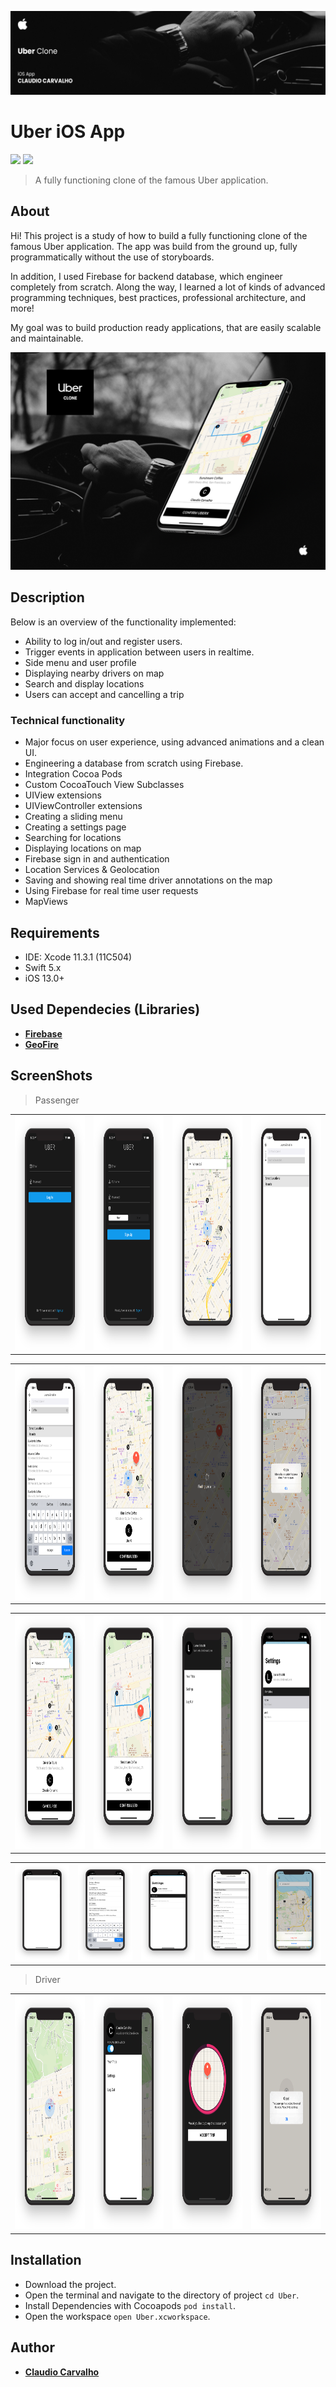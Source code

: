 <p align="center">
<img src="https://github.com/claudiocarvalhodev/UberApp/blob/develop/Screenshots/Body/header-presentation.png" alt="Uber iOS App"/>
</p>

# Uber iOS App

<p align="justify">
    <img src="https://img.shields.io/badge/Swift-5-orange.svg" />
    <img src="https://img.shields.io/badge/Platforms-iOS-blue.svg?style=flat" />
</p>

> A fully functioning clone of the famous Uber application.

## About

Hi! This project is a study of how to build a fully functioning clone of the famous Uber application. The app was build from the ground up, fully programmatically without the use of storyboards.

In addition, I used Firebase for backend database, which engineer completely from scratch. Along the way, I learned a lot of kinds of advanced programming techniques, best practices, professional architecture, and more!

My goal was to build production ready applications, that are easily scalable and maintainable.

<p align="center">
<img src="https://github.com/claudiocarvalhodev/UberApp/blob/develop/Screenshots/Body/main.png" alt="Uber iOS App"/>
</p>

## Description
Below is an overview of the functionality implemented:

- Ability to log in/out and register users.
- Trigger events in application between users in realtime.
- Side menu and user profile
- Displaying nearby drivers on map
- Search and display locations
- Users can accept and cancelling a trip

### Technical functionality

- Major focus on user experience, using advanced animations and a clean UI.
- Engineering a database from scratch using Firebase.
- Integration Cocoa Pods
- Custom CocoaTouch View Subclasses
- UIView extensions
- UIViewController extensions
- Creating a sliding menu
- Creating a settings page
- Searching for locations
- Displaying locations on map
- Firebase sign in and authentication
- Location Services & Geolocation
- Saving and showing real time driver annotations on the map
- Using Firebase for real time user requests
- MapViews

## Requirements

- IDE: Xcode 11.3.1 (11C504)
- Swift 5.x
- iOS 13.0+

## Used Dependecies (Libraries)

* [**Firebase**](https://firebase.google.com)
* [**GeoFire**](https://github.com/firebase/geofire-objc)

## ScreenShots

> Passenger

<table style="width:100%">
  <tr>
  <td><img src="https://github.com/claudiocarvalhodev/UberApp/blob/develop/Screenshots/Portrait/Passenger/01-1.png" alt="News" width=400 height=375/></td>
  <td><img src="https://github.com/claudiocarvalhodev/UberApp/blob/develop/Screenshots/Portrait/Passenger/01-2.png" alt="News" width=400 height=375/></td>
  <td><img src="https://github.com/claudiocarvalhodev/UberApp/blob/develop/Screenshots/Portrait/Passenger/01.png" alt="News" width=400 height=375/></td>
  <td><img src="https://github.com/claudiocarvalhodev/UberApp/blob/develop/Screenshots/Portrait/Passenger/02.png" alt="News" width=400 height=375/></td>
  </tr>
</table>

<table style="width:100%">
  <tr>
  <td><img src="https://github.com/claudiocarvalhodev/UberApp/blob/develop/Screenshots/Portrait/Passenger/03.png" alt="News" width=400 height=375/></td>
  <td><img src="https://github.com/claudiocarvalhodev/UberApp/blob/develop/Screenshots/Portrait/Passenger/04.png" alt="News" width=400 height=375/></td>
  <td><img src="https://github.com/claudiocarvalhodev/UberApp/blob/develop/Screenshots/Portrait/Passenger/05.png" alt="News" width=400 height=375/></td>
  <td><img src="https://github.com/claudiocarvalhodev/UberApp/blob/develop/Screenshots/Portrait/Passenger/06.png" alt="News" width=400 height=375/></td>
  </tr>
</table>

<table style="width:100%">
  <tr>
  <td><img src="https://github.com/claudiocarvalhodev/UberApp/blob/develop/Screenshots/Portrait/Passenger/07.png" alt="News" width=400 height=375/></td>
  <td><img src="https://github.com/claudiocarvalhodev/UberApp/blob/develop/Screenshots/Portrait/Passenger/08.png" alt="News" width=400 height=375/></td>
  <td><img src="https://github.com/claudiocarvalhodev/UberApp/blob/develop/Screenshots/Portrait/Passenger/09.png" alt="News" width=400 height=375/></td>
  <td><img src="https://github.com/claudiocarvalhodev/UberApp/blob/develop/Screenshots/Portrait/Passenger/10.png" alt="News" width=400 height=375/></td>
  </tr>
</table>

<table style="width:100%">
  <tr>
  <td><img src="https://github.com/claudiocarvalhodev/UberApp/blob/develop/Screenshots/Portrait/Passenger/11.png" alt="News" /></td>
  <td><img src="https://github.com/claudiocarvalhodev/UberApp/blob/develop/Screenshots/Portrait/Passenger/12.png" alt="News" /></td>
  <td><img src="https://github.com/claudiocarvalhodev/UberApp/blob/develop/Screenshots/Portrait/Passenger/13.png" alt="News" /></td>
  <td><img src="https://github.com/claudiocarvalhodev/UberApp/blob/develop/Screenshots/Portrait/Passenger/14.png" alt="News" /></td>
  <td><img src="https://github.com/claudiocarvalhodev/UberApp/blob/develop/Screenshots/Portrait/Passenger/15.png" alt="News" /></td>
  </tr>
</table>

> Driver

<table style="width:100%">
  <tr>
  <td><img src="https://github.com/claudiocarvalhodev/UberApp/blob/develop/Screenshots/Portrait/Driver/01.png" alt="News" width=400 height=375/></td>
  <td><img src="https://github.com/claudiocarvalhodev/UberApp/blob/develop/Screenshots/Portrait/Driver/02.png" alt="News" width=400 height=375/></td>
  <td><img src="https://github.com/claudiocarvalhodev/UberApp/blob/develop/Screenshots/Portrait/Driver/03.png" alt="News" width=400 height=375/></td>
  <td><img src="https://github.com/claudiocarvalhodev/UberApp/blob/develop/Screenshots/Portrait/Driver/04.png" alt="News" width=400 height=375/></td>
  </tr>
</table>

## Installation

* Download the project.
* Open the terminal and navigate to the directory of project ```cd Uber```.
* Install Dependencies with Cocoapods ```pod install```.
* Open the workspace ```open Uber.xcworkspace```.

## Author

* [**Claudio Carvalho**](https://github.com/claudiocarvalhodev)





